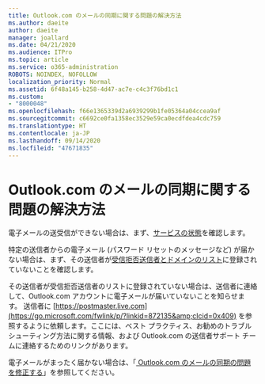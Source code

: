 ```yaml
---
title: Outlook.com のメールの同期に関する問題の解決方法
ms.author: daeite
author: daeite
manager: joallard
ms.date: 04/21/2020
ms.audience: ITPro
ms.topic: article
ms.service: o365-administration
ROBOTS: NOINDEX, NOFOLLOW
localization_priority: Normal
ms.assetid: 6f48a145-b258-4d47-ac7e-c4c3f76bd1c1
ms.custom:
- "8000048"
ms.openlocfilehash: f66e1365339d2a6939299b1fe05364a04ccea9af
ms.sourcegitcommit: c6692ce0fa1358ec3529e59ca0ecdfdea4cdc759
ms.translationtype: HT
ms.contentlocale: ja-JP
ms.lasthandoff: 09/14/2020
ms.locfileid: "47671835"
---
```

# <a name="fix-outlookcom-email-sync-issues"></a>Outlook.com のメールの同期に関する問題の解決方法

電子メールの送受信ができない場合は、まず、[サービスの状態](https://go.microsoft.com/fwlink/p/?linkid=837482&amp;clcid=0x409)を確認します。
  
特定の送信者からの電子メール (パスワード リセットのメッセージなど) が届かない場合は、まず、その送信者が[受信拒否送信者とドメインのリスト](https://outlook.live.com/mail/options/mail/junkEmail/blockedSendersAndDomains)に登録されていないことを確認します。
  
その送信者が受信拒否送信者のリストに登録されていない場合は、送信者に連絡して、Outlook.com アカウントに電子メールが届いていないことを知らせます。 送信者に [https://postmaster.live.com](https://go.microsoft.com/fwlink/p/?linkid=872135&amp;clcid=0x409) を参照するように依頼します。ここには、ベスト プラクティス、お勧めのトラブルシューティング方法に関する情報、および Outlook.com の送信者サポート チームに連絡するためのリンクがあります。
  
電子メールがまったく届かない場合は、「[ Outlook.com のメールの同期の問題を修正する](https://support.office.com/article/d39e3341-8d79-4bf1-b3c7-ded602233642?wt.mc_id=Office_Outlook_com_Alchemy)」を参照してください。